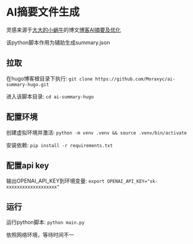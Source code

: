 # AI摘要文件生成

灵感来源于[大大的小蜗牛](https://eallion.com)的博文[博客AI摘要及优化](https://eallion.com/ai-summary/)

该python脚本作用为辅助生成summary.json

## 拉取

在hugo博客根目录下执行: `git clone https://github.com/Moraxyc/ai-summary-hugo.git`

进入该脚本目录: `cd ai-summary-hugo`

## 配置环境

创建虚拟环境并激活: `python -m venv .venv && source .venv/bin/activate`

安装依赖: `pip install -r requirements.txt`

## 配置api key

输出OPENAI_API_KEY到环境变量: `export OPENAI_API_KEY="sk-xxxxxxxxxxxxxxxxxxx"`

## 运行

运行python脚本: `python main.py`

依照网络环境，等待时间不一

